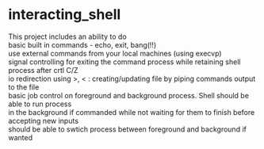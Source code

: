 # interacting_shell
This project includes an ability to do
<br>
basic built in commands - echo, exit, bang(!!)
<br>
use external commands from your local machines (using execvp)
<br>
signal controlling for exiting the command process while retaining shell process after crtl C/Z
<br>
io redirection using >, < : creating/updating file by piping commands output to the file
<br>
basic job control on foreground and background process. Shell should be able to run process 
<br>
in the background if commanded while not waiting for them to finish before accepting new inputs
<br>
should be able to swtich process between foreground and background if wanted
